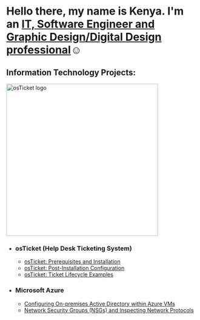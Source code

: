 <h1>Hello there, my name is Kenya. I'm an <a href="https://linkedin.com/in/Kenya-seifert"> IT, Software Engineer and Graphic Design/Digital Design professional</a>☺</h1>

<h2> Information Technology Projects:</h2>

<p><img src="https://i.imgur.com/pNqV4p8.png" width="400" alt="osTicket logo"/></p>


- <b><h3>osTicket (Help Desk Ticketing System)</h3></b>
  - [osTicket: Prerequisites and Installation](https://github.com/osTicket-Prerequisites)
  - [osTicket: Post-Installation Configuration](https://github.com/joshmadakorcc/post-install-config)
  - [osTicket: Ticket Lifecycle Examples](https://github.com/joshmadakorcc/ticket-lifecycle)
- <b><h3>Microsoft Azure</h3></b>
  - [Configuring On-premises Active Directory within Azure VMs](https://github.com/joshmadakorcc/configure-ad)
  - [Network Security Groups (NSGs) and Inspecting Network Protocols](https://github.com/joshmadakorcc/azure-network-protocols)
